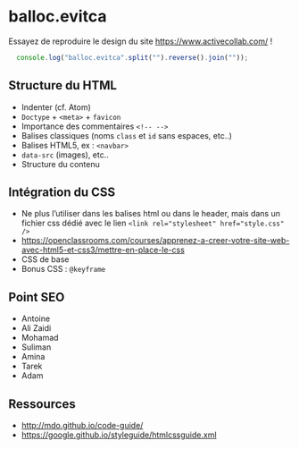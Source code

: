 # balloc.evitca

Essayez de reproduire le design du site <https://www.activecollab.com/> !

```javascript
  console.log("balloc.evitca".split("").reverse().join(""));
```

## Structure du HTML

- Indenter (cf. Atom)
- `Doctype` + `<meta>` + `favicon`
- Importance des commentaires `<!-- -->`
- Balises classiques (noms `class` et `id` sans espaces, etc..)
- Balises HTML5, ex : `<navbar>`
- `data-src` (images), etc..
- Structure du contenu

## Intégration du CSS

- Ne plus l’utiliser dans les balises html ou dans le header, mais dans un fichier css dédié avec le lien `<link rel="stylesheet" href="style.css" />`
- <https://openclassrooms.com/courses/apprenez-a-creer-votre-site-web-avec-html5-et-css3/mettre-en-place-le-css>
- CSS de base
- Bonus CSS : `@keyframe`

## Point SEO

- Antoine
- Ali Zaidi
- Mohamad
- Suliman
- Amina
- Tarek
- Adam

## Ressources

- <http://mdo.github.io/code-guide/>
- <https://google.github.io/styleguide/htmlcssguide.xml>
